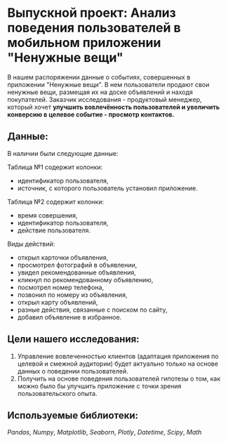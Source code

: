 # Выпускной проект: Анализ поведения пользователей в мобильном приложении "Ненужные вещи"

В нашем распоряжении данные о событиях, совершенных в приложении "Ненужные вещи". В нем пользователи продают свои ненужные вещи, размещая их на доске объявлений и находя покупателей. Заказчик исследования - продуктовый менеджер, который хочет **улучшить вовлечённость пользователей и увеличить конверсию в целевое событие - просмотр контактов.**

## Данные:
В наличии были следующие данные: 

Таблица №1 содержит колонки:

- идентификатор пользователя,
- источник, с которого пользователь установил приложение.

Таблица №2 содержит колонки:

- время совершения,
- идентификатор пользователя,
- действие пользователя.

Виды действий:

- открыл карточки объявления,
- просмотрел фотографий в объявлении,
- увидел рекомендованные объявления,
- кликнул по рекомендованному объявлению,
- посмотрел номер телефона,
- позвонил по номеру из объявления,
- открыл карту объявлений,
- разные действия, связанные с поиском по сайту,
- добавил объявление в избранное.

## Цели нашего исследования:

1) Управление вовлеченностью клиентов (адаптация приложения по целевой и смежной аудитории) будет актуально только на основе данных о поведении пользователей.
2) Получить на основе поведения пользователей гипотезы о том, как можно было бы улучшить приложение с точки зрения пользовательского опыта.

## Используемые библиотеки:

*Pandas*, *Numpy*, *Matplotlib*, *Seaborn*, *Plotly*, *Datetime*, *Scipy*, *Math*
